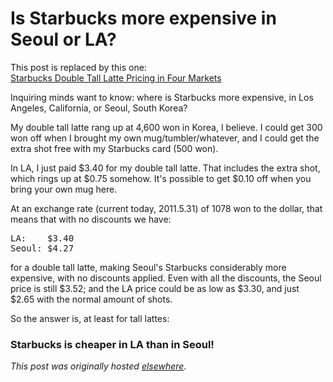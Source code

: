# Is Starbucks more expensive in Seoul or LA?

This post is replaced by this one:<br><a href="/2011/06/13/starbucks-double-tall-latte-pricing-in/">Starbucks Double Tall Latte Pricing in Four Markets</a>

Inquiring minds want to know: where is Starbucks more expensive, in Los Angeles, California, or Seoul, South Korea?

My double tall latte rang up at 4,600 won in Korea, I believe. I could get 300 won off when I brought my own mug/tumbler/whatever, and I could get the extra shot free with my Starbucks card (500 won).

In LA, I just paid $3.40 for my double tall latte. That includes the extra shot, which rings up at $0.75 somehow. It's possible to get $0.10 off when you bring your own mug here.

At an exchange rate (current today, 2011.5.31) of 1078 won to the dollar, that means that with no discounts we have:

<pre>LA:    $3.40
Seoul: $4.27</pre>

for a double tall latte, making Seoul's Starbucks considerably more expensive, with no discounts applied. Even with all the discounts, the Seoul price is still $3.52; and the LA price could be as low as $3.30, and just $2.65 with the normal amount of shots.

So the answer is, at least for tall lattes:

### Starbucks is cheaper in LA than in Seoul!


*This post was originally hosted [elsewhere](http://planspace.blogspot.com/2011/05/is-starbucks-more-expensive-in-seoul-or.html).*
